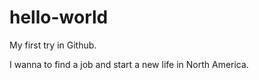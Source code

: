 # hello-world

My first try in Github.

I wanna to find a job and start a new life in North America.
